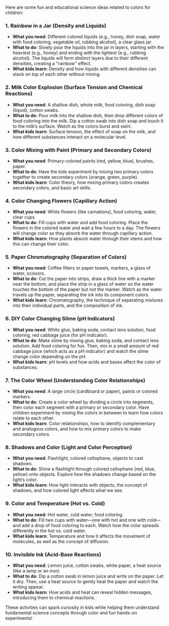 Here are some fun and educational science ideas related to colors for children:

### 1. **Rainbow in a Jar (Density and Liquids)**
   - **What you need**: Different colored liquids (e.g., honey, dish soap, water with food coloring, vegetable oil, rubbing alcohol), a clear glass jar.
   - **What to do**: Slowly pour the liquids into the jar in layers, starting with the heaviest (e.g., honey) and ending with the lightest (e.g., rubbing alcohol). The liquids will form distinct layers due to their different densities, creating a "rainbow" effect.
   - **What kids learn**: Density and how liquids with different densities can stack on top of each other without mixing.

### 2. **Milk Color Explosion (Surface Tension and Chemical Reactions)**
   - **What you need**: A shallow dish, whole milk, food coloring, dish soap (liquid), cotton swabs.
   - **What to do**: Pour milk into the shallow dish, then drop different colors of food coloring into the milk. Dip a cotton swab into dish soap and touch it to the milk’s surface. Watch as the colors burst and swirl.
   - **What kids learn**: Surface tension, the effect of soap on the milk, and how different substances interact on a molecular level.

### 3. **Color Mixing with Paint (Primary and Secondary Colors)**
   - **What you need**: Primary-colored paints (red, yellow, blue), brushes, paper.
   - **What to do**: Have the kids experiment by mixing two primary colors together to create secondary colors (orange, green, purple).
   - **What kids learn**: Color theory, how mixing primary colors creates secondary colors, and basic art skills.

### 4. **Color Changing Flowers (Capillary Action)**
   - **What you need**: White flowers (like carnations), food coloring, water, clear cups.
   - **What to do**: Fill cups with water and add food coloring. Place the flowers in the colored water and wait a few hours to a day. The flowers will change color as they absorb the water through capillary action.
   - **What kids learn**: How plants absorb water through their stems and how this can change their color.

### 5. **Paper Chromatography (Separation of Colors)**
   - **What you need**: Coffee filters or paper towels, markers, a glass of water, scissors.
   - **What to do**: Cut the paper into strips, draw a thick line with a marker near the bottom, and place the strip in a glass of water so the water touches the bottom of the paper but not the marker. Watch as the water travels up the paper, separating the ink into its component colors.
   - **What kids learn**: Chromatography, the technique of separating mixtures into their individual parts, and the composition of ink.

### 6. **DIY Color Changing Slime (pH Indicators)**
   - **What you need**: White glue, baking soda, contact lens solution, food coloring, red cabbage juice (for pH indicator).
   - **What to do**: Make slime by mixing glue, baking soda, and contact lens solution. Add food coloring for fun. Then, mix in a small amount of red cabbage juice (which acts as a pH indicator) and watch the slime change color depending on the pH.
   - **What kids learn**: pH levels and how acids and bases affect the color of substances.

### 7. **The Color Wheel (Understanding Color Relationships)**
   - **What you need**: A large circle (cardboard or paper), paints or colored markers.
   - **What to do**: Create a color wheel by dividing a circle into segments, then color each segment with a primary or secondary color. Have children experiment by mixing the colors in between to learn how colors relate to each other.
   - **What kids learn**: Color relationships, how to identify complementary and analogous colors, and how to mix primary colors to make secondary colors.

### 8. **Shadows and Color (Light and Color Perception)**
   - **What you need**: Flashlight, colored cellophane, objects to cast shadows.
   - **What to do**: Shine a flashlight through colored cellophane (red, blue, yellow) onto objects. Explore how the shadows change based on the light’s color.
   - **What kids learn**: How light interacts with objects, the concept of shadows, and how colored light affects what we see.

### 9. **Color and Temperature (Hot vs. Cold)**
   - **What you need**: Hot water, cold water, food coloring.
   - **What to do**: Fill two cups with water—one with hot and one with cold—and add a drop of food coloring to each. Watch how the color spreads differently in the hot vs. cold water.
   - **What kids learn**: Temperature and how it affects the movement of molecules, as well as the concept of diffusion.

### 10. **Invisible Ink (Acid-Base Reactions)**
   - **What you need**: Lemon juice, cotton swabs, white paper, a heat source (like a lamp or an iron).
   - **What to do**: Dip a cotton swab in lemon juice and write on the paper. Let it dry. Then, use a heat source to gently heat the paper and watch the writing appear.
   - **What kids learn**: How acids and heat can reveal hidden messages, introducing them to chemical reactions.

These activities can spark curiosity in kids while helping them understand fundamental science concepts through color and fun hands-on experiments!

